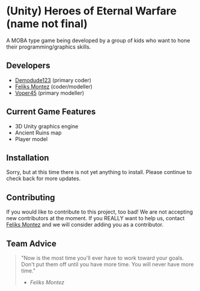 # (Unity) Heroes of Eternal Warfare (name not final)
A MOBA type game being developed by a group of kids who want to hone their programming/graphics skills.

## Developers
* [Demodude123](http://demodude123.netne.net) (primary coder)
* [Feliks Montez](https://plus.google.com/u/0/105142104742103301467/posts) (coder/modeller)
* [Voper45](https://github.com/voper45) (primary modeller)

## Current Game Features
* 3D Unity graphics engine
* Ancient Ruins map
* Player model

## Installation
Sorry, but at this time there is not yet anything to install. Please continue to check back for more updates.

## Contributing
If you would like to contribute to this project, too bad!
We are not accepting new contributors at the moment.
If you REALLY want to help us, contact [Feliks Montez](mailto:feliks.montez@gmail.com) and we will consider adding you as a contributor.

## Team Advice
> "Now is the most time you'll ever have
> to work toward your goals. Don't put them
> off until you have more time. You will
> never have more time."
> - *Feliks Montez*